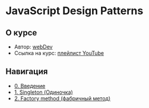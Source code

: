# JavaScript Design Patterns

## О курсе

- Автор: [webDev](https://www.youtube.com/channel/UCE9ODjNIkOHrnSdkYWLfYhg)
- Ссылка на курс: [плейлист YouTube](https://www.youtube.com/watch?v=wmla1hxxvQI&list=PLNkWIWHIRwMGzgvuPRFkDrpAygvdKJIE4)

## Навигация

- [0. Введение](./docs/0.%20Introduction)
- [1. Singleton (Одиночка)](./docs/1.%20Singleton)
- [2. Factory method (фабричный метод)](./docs/2.%20Factory%20method)
